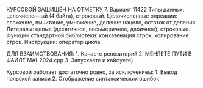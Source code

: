 КУРСОВОЙ ЗАЩИЩЁН НА ОТМЕТКУ 7. Вариант 11422
	Типы данных:  целочисленный (4 байта), строковый.
	Целочисленные опреации: сложение, вычитание, умножение, деление нацело, остаток от деления.
	Литералы: целые (десятичное, восьмеричное, двоичное), строковые.
	Функции стандартной библиотеки: конкатенация строк, копирование строк.
	Инструкции: оператор цикла.
 
ДЛЯ ВЗАИМСТВОВАНИЯ:
	1. Качаете репозиторий
 	2. МЕНЯЕТЕ ПУТИ В ФАЙЛЕ MAI-2024.cpp
	3. Запускаете и кайфуете)
 
Курсовой работает достаточно ровно, за исключением:
	1. Вывод польской записи
 	2. Отображение синтаксических ошибок
